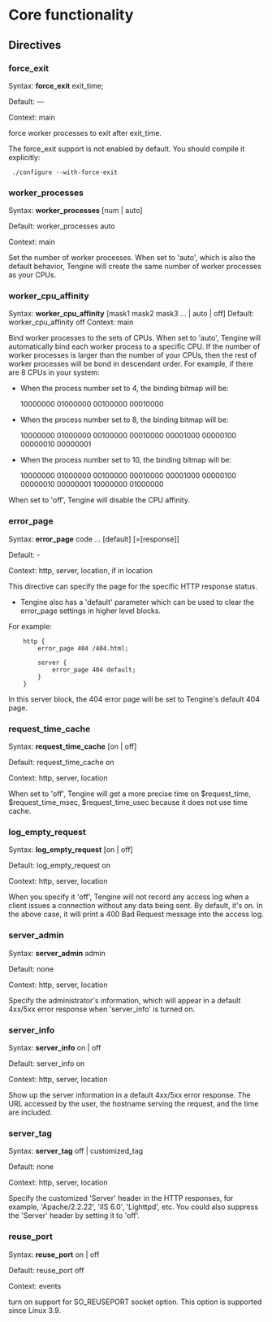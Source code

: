 # Core functionality


## Directives

### force_exit

Syntax: **force_exit** exit_time;

Default: —

Context: main

force worker processes to exit after exit_time.

The force_exit support is not enabled by default. You should compile it explicitly:

```
 ./configure --with-force-exit
```


### worker_processes

Syntax: **worker_processes** [num | auto]

Default: worker_processes auto

Context: main

Set the number of worker processes.
When set to 'auto', which is also the default behavior, Tengine will create the same number of worker processes as your CPUs.


### worker_cpu_affinity

Syntax: **worker_cpu_affinity** [mask1 mask2 mask3 ... | auto | off]
Default: worker_cpu_affinity off
Context: main

Bind worker processes to the sets of CPUs.
When set to 'auto', Tengine will automatically bind each worker process to a specific CPU. If the number of worker processes is larger than the number of your CPUs, then the rest of worker processes will be bond in descendant order. For example, if there are 8 CPUs in your system: 

*   When the process number set to 4, the binding bitmap will be:

    10000000 01000000 00100000 00010000
*   When the process number set to 8, the binding bitmap will be:

    10000000 01000000 00100000 00010000 00001000 00000100 00000010 00000001
*   When the process number set to 10, the binding bitmap will be:

    10000000 01000000 00100000 00010000 00001000 00000100 00000010 00000001 10000000 01000000

When set to 'off', Tengine will disable the CPU affinity.


### error_page

Syntax: **error_page** code ... [default] [=[response]]

Default: -

Context: http, server, location, if in location

This directive can specify the page for the specific HTTP response status.

*   Tengine also has a 'default' parameter which can be used to clear the error_page settings in higher level blocks.

For example:

```
    http {
        error_page 404 /404.html;

        server {
            error_page 404 default;
        }
    }
```

In this server block, the 404 error page will be set to Tengine's default 404 page. 


### request_time_cache

Syntax: **request_time_cache** [on | off]

Default: request_time_cache on

Context: http, server, location

When set to 'off', Tengine will get a more precise time on $request_time, $request_time_msec, $request_time_usec because it does not use time cache.


### log_empty_request

Syntax: **log_empty_request** [on | off]

Default: log_empty_request on

Context: http, server, location

When you specify it 'off', Tengine will not record any access log when a client issues a connection without any data being sent.
By default, it's on. In the above case, it will print a 400 Bad Request message into the access log.


### server_admin

Syntax: **server_admin** admin

Default: none

Context: http, server, location

Specify the administrator's information, which will appear in a default 4xx/5xx error response when 'server_info' is turned on.


### server_info

Syntax: **server_info** on | off 

Default: server_info on

Context: http, server, location

Show up the server information in a default 4xx/5xx error response. The URL accessed by the user, the hostname serving the request, and the time are included.


### server_tag

Syntax: **server_tag** off | customized_tag 

Default: none

Context: http, server, location

Specify the customized 'Server' header in the HTTP responses, for example, 'Apache/2.2.22', 'IIS 6.0', 'Lighttpd', etc. You could also suppress the 'Server' header by setting it to 'off'.


### reuse_port

Syntax: **reuse_port** on |  off

Default: reuse_port off

Context: events

turn on support for SO_REUSEPORT socket option. This option is supported since Linux 3.9.

